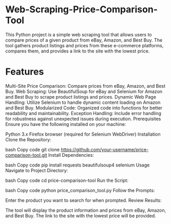# Web-Scraping-Price-Comparison-Tool
This Python project is a simple web scraping tool that allows users to compare prices of a given product from eBay, Amazon, and Best Buy. The tool gathers product listings and prices from these e-commerce platforms, compares them, and provides a link to the site with the lowest price.

# Features
Multi-Site Price Comparison: Compare prices from eBay, Amazon, and Best Buy.
Web Scraping: Use BeautifulSoup for eBay and Selenium for Amazon and Best Buy to scrape product listings and prices.
Dynamic Web Page Handling: Utilize Selenium to handle dynamic content loading on Amazon and Best Buy.
Modularized Code: Organized code into functions for better readability and maintainability.
Exception Handling: Include error handling for robustness against unexpected issues during execution.
Prerequisites
Ensure you have the following installed on your machine:

Python 3.x
Firefox browser (required for Selenium WebDriver)
Installation
Clone the Repository:

bash
Copy code
git clone https://github.com/your-username/price-comparison-tool.git
Install Dependencies:

bash
Copy code
pip install requests beautifulsoup4 selenium
Usage
Navigate to Project Directory:

bash
Copy code
cd price-comparison-tool
Run the Script:

bash
Copy code
python price_comparison_tool.py
Follow the Prompts:

Enter the product you want to search for when prompted.
Review Results:

The tool will display the product information and prices from eBay, Amazon, and Best Buy.
The link to the site with the lowest price will be provided.
